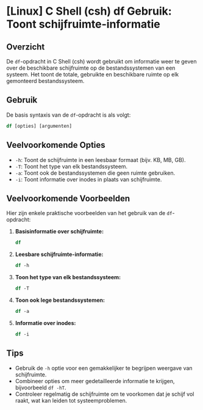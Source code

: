 # [Linux] C Shell (csh) df Gebruik: Toont schijfruimte-informatie

## Overzicht
De `df`-opdracht in C Shell (csh) wordt gebruikt om informatie weer te geven over de beschikbare schijfruimte op de bestandssystemen van een systeem. Het toont de totale, gebruikte en beschikbare ruimte op elk gemonteerd bestandssysteem.

## Gebruik
De basis syntaxis van de `df`-opdracht is als volgt:

```csh
df [opties] [argumenten]
```

## Veelvoorkomende Opties
- `-h`: Toont de schijfruimte in een leesbaar formaat (bijv. KB, MB, GB).
- `-T`: Toont het type van elk bestandssysteem.
- `-a`: Toont ook de bestandssystemen die geen ruimte gebruiken.
- `-i`: Toont informatie over inodes in plaats van schijfruimte.

## Veelvoorkomende Voorbeelden
Hier zijn enkele praktische voorbeelden van het gebruik van de `df`-opdracht:

1. **Basisinformatie over schijfruimte:**
   ```csh
   df
   ```

2. **Leesbare schijfruimte-informatie:**
   ```csh
   df -h
   ```

3. **Toon het type van elk bestandssysteem:**
   ```csh
   df -T
   ```

4. **Toon ook lege bestandssystemen:**
   ```csh
   df -a
   ```

5. **Informatie over inodes:**
   ```csh
   df -i
   ```

## Tips
- Gebruik de `-h` optie voor een gemakkelijker te begrijpen weergave van schijfruimte.
- Combineer opties om meer gedetailleerde informatie te krijgen, bijvoorbeeld `df -hT`.
- Controleer regelmatig de schijfruimte om te voorkomen dat je schijf vol raakt, wat kan leiden tot systeemproblemen.